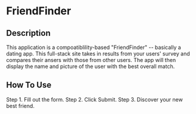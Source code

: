 # FriendFinder

## Description
This application is a compoatiblility-based "FriendFinder" -- basically a dating app. This full-stack site takes in results from your users' survey and compares their ansers with those from other users. The app will then display the name and picture of the user with the best overall match. 

## How To Use
Step 1. Fill out the form.
Step 2. Click Submit. 
Step 3. Discover your new best friend. 